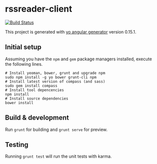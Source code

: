 # rssreader-client

[![Build Status](https://travis-ci.org/PerceptumNL/eduraam-rssreader-frontend.svg?branch=master)](https://travis-ci.org/PerceptumNL/eduraam-rssreader-frontend)

This project is generated with [yo angular generator](https://github.com/yeoman/generator-angular)
version 0.15.1.

## Initial setup

Assuming you have the `npm` and `gem` package managers installed, execute the
following lines.

	# Install yeoman, bower, grunt and upgrade npm
	sudo npm install -g yo bower grunt-cli npm
	# Install latest version of compass (and sass)
	sudo gem install compass
	# Install tool depencencies
	npm install
	# Install source dependencies
	bower install

## Build & development

Run `grunt` for building and `grunt serve` for preview.

## Testing

Running `grunt test` will run the unit tests with karma.
